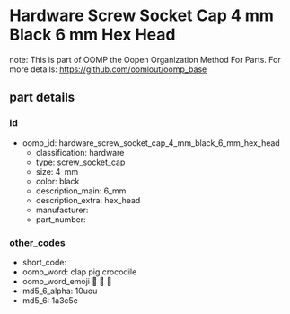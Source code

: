 # Hardware Screw Socket Cap 4 mm Black 6 mm Hex Head  

note: This is part of OOMP the Oopen Organization Method For Parts. For more details: https://github.com/oomlout/oomp_base

##  part details





### id
* oomp_id: hardware_screw_socket_cap_4_mm_black_6_mm_hex_head
  * classification: hardware
  * type: screw_socket_cap
  * size: 4_mm
  * color: black
  * description_main: 6_mm
  * description_extra: hex_head
  * manufacturer: 
  * part_number: 

### other_codes
* short_code: 
* oomp_word: clap pig crocodile
* oomp_word_emoji :clap: :pig: :crocodile:
* md5_6_alpha: 10uou
* md5_6: 1a3c5e